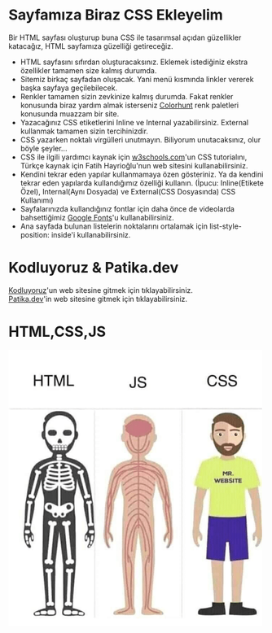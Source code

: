 # Sayfamıza Biraz CSS Ekleyelim
Bir HTML sayfası oluşturup buna CSS ile tasarımsal açıdan güzellikler katacağız, HTML sayfamıza güzelliği getireceğiz.  

- HTML sayfasını sıfırdan oluşturacaksınız. Eklemek istediğiniz ekstra özellikler tamamen size kalmış durumda.
- Sitemiz birkaç sayfadan oluşacak. Yani menü kısmında linkler vererek başka sayfaya geçilebilecek.
- Renkler tamamen sizin zevkinize kalmış durumda. Fakat renkler konusunda biraz yardım almak isterseniz [Colorhunt](https://colorhunt.co) renk paletleri konusunda muazzam bir site.
- Yazacağınız CSS etiketlerini Inline ve Internal yazabilirsiniz. External kullanmak tamamen sizin tercihinizdir.
- CSS yazarken noktalı virgülleri unutmayın. Biliyorum unutacaksınız, olur böyle şeyler...
- CSS ile ilgili yardımcı kaynak için [w3schools.com](https://www.w3schools.com/w3css/defaulT.asp)'un CSS tutorialını, Türkçe kaynak için Fatih Hayrioğlu'nun web sitesini kullanabilirsiniz.
- Kendini tekrar eden yapılar kullanmamaya özen gösteriniz. Ya da kendini tekrar eden yapılarda kullandığımız özelliği kullanın. (İpucu: Inline(Etikete Özel), Internal(Aynı Dosyada) ve External(CSS Dosyasında) CSS Kullanımı)
- Sayfalarınızda kullandığınız fontlar için daha önce de videolarda bahsettiğimiz [Google Fonts](https://fonts.google.com)'u kullanabilirsiniz.
- Ana sayfada bulunan listelerin noktalarını ortalamak için list-style-position: inside'i kullanabilirsiniz.
# Kodluyoruz & Patika.dev
[Kodluyoruz](https://www.kodluyoruz.org)'un web sitesine gitmek için tıklayabilirsiniz.  
[Patika.dev](https://www.patika.dev/tr)'in web sitesine gitmek için tıklayabilirsiniz.
# HTML,CSS,JS
![](https://raw.githubusercontent.com/Kodluyoruz/taskforce/main/css/odev1/figures/htmlcssjs.png)